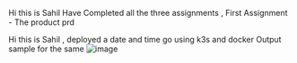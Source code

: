 Hi this is Sahil Have Completed all the three assignments , 
First Assignment - The product prd 



Hi this is Sahil , deployed a date and time go using k3s and docker 
Output sample for the same 
![image](https://github.com/user-attachments/assets/bb142e33-ee6d-4162-aab5-9e7b203f62df)


